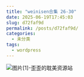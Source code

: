 ```yaml
---
title: "weinisen合集 26-30"
date: 2025-06-19T17:45:03
slug: d72faf9d
permalink: /posts/d72faf9d/
categories:
  - 未分类
tags:
  - wordpress
---
```


![图片[1]-歪歪的耽美资源站](/images/wp/d72faf9d-3fb36a5a.jpg)
